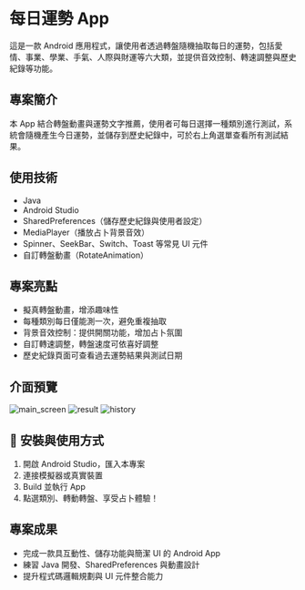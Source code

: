 # 每日運勢 App

這是一款 Android 應用程式，讓使用者透過轉盤隨機抽取每日的運勢，包括愛情、事業、學業、手氣、人際與財運等六大類，並提供音效控制、轉速調整與歷史紀錄等功能。

## 專案簡介

本 App 結合轉盤動畫與運勢文字推薦，使用者可每日選擇一種類別進行測試，系統會隨機產生今日運勢，並儲存到歷史紀錄中，可於右上角選單查看所有測試結果。

## 使用技術

- Java
- Android Studio
- SharedPreferences（儲存歷史紀錄與使用者設定）
- MediaPlayer（播放占卜背景音效）
- Spinner、SeekBar、Switch、Toast 等常見 UI 元件
- 自訂轉盤動畫（RotateAnimation）

## 專案亮點

- 擬真轉盤動畫，增添趣味性
- 每種類別每日僅能測一次，避免重複抽取
- 背景音效控制：提供開關功能，增加占卜氛圍
- 自訂轉速調整，轉盤速度可依喜好調整
- 歷史紀錄頁面可查看過去運勢結果與測試日期

## 介面預覽

![main_screen](https://github.com/user-attachments/assets/9863afb1-7095-442d-92dc-693d534b32b5)
![result](https://github.com/user-attachments/assets/3a5c60d1-b5f8-4a21-b876-28569e4cfc61)
![history](https://github.com/user-attachments/assets/06970dc1-19e9-481d-a602-b9baa721360b)

## 📁 安裝與使用方式

1. 開啟 Android Studio，匯入本專案
2. 連接模擬器或真實裝置
3. Build 並執行 App
4. 點選類別、轉動轉盤、享受占卜體驗！

## 專案成果

- 完成一款具互動性、儲存功能與簡潔 UI 的 Android App
- 練習 Java 開發、SharedPreferences 與動畫設計
- 提升程式碼邏輯規劃與 UI 元件整合能力
